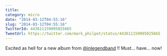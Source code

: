 ```yaml
---
title: 
category: micro
date: "2014-03-12T04:55:16"
slug: "2014-03-12T04:55:16"
TwitterId: 443611159095025665
TweetUrl: https://twitter.com/mark_philpot/status/443611159095025665
---
```


Excited as hell for a new album from
[@inlegendband](https://twitter.com/inlegendband) !! Must... have... now!
